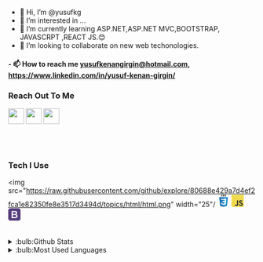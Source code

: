 - 👋 Hi, I’m @yusufkg
- 👀 I’m interested in ...
- 🌱 I’m currently learning ASP.NET,ASP.NET MVC,BOOTSTRAP, JAVASCRPT ,REACT JS.:blush:
- 💞️ I’m looking to collaborate on new web techonologies.
#### - 📫 How to reach me yusufkenangirgin@hotmail.com, https://www.linkedin.com/in/yusuf-kenan-girgin/
                     
<!-- 
<iframe src="https://giphy.com/embed/l1J9PC411qxTzlp2U" align="right" frameBorder="0" class="giphy-embed" allowFullScreen>
</iframe> -->

<!---
yusufkg/yusufkg is a ✨ special ✨ repository because its `README.md` (this file) appears on your GitHub profile.
You can click the Preview link to take a look at your changes.
--->
### Reach Out To Me

[<img height="32" width="32" src="https://unpkg.com/simple-icons@v5/icons/twitter.svg" />][Twitter]   [<img height="32" width="32"  src="https://unpkg.com/simple-icons@v5/icons/linkedin.svg" />][linkedin]     [<img height="32" width="32" src="https://unpkg.com/simple-icons@v5/icons/instagram.svg" />][Instagram]

<br/>
<br/>

### Tech I Use
<img src="https://raw.githubusercontent.com/github/explore/80688e429a7d4ef2fca1e82350fe8e3517d3494d/topics/html/html.png" width="25"/ <img src="https://raw.githubusercontent.com/github/explore/80688e429a7d4ef2fca1e82350fe8e3517d3494d/topics/css/css.png" width="25"/> <img src="https://raw.githubusercontent.com/github/explore/80688e429a7d4ef2fca1e82350fe8e3517d3494d/topics/javascript/javascript.png" width="25" /> <img src="https://raw.githubusercontent.com/github/explore/80688e429a7d4ef2fca1e82350fe8e3517d3494d/topics/bootstrap/bootstrap.png" width="25"/>
<br/>
<br/>


<details>
<summary>:bulb:Github Stats</summary>
<img src="https://github-readme-stats.vercel.app/api?username=yusufkg&theme=radical" >
</details>


<details>
<summary>:bulb:Most Used Languages</summary>
<img src="https://github-readme-stats.vercel.app/api/top-langs/?username=anuraghazra&layout=compact" >
</details>


[Twitter]:https://twitter.com/yusufkenangrgn
[Linkedin]:https://www.linkedin.com/in/yusuf-kenan-girgin/
[Instagram]:https://www.instagram.com/yusufkenangrgn/

